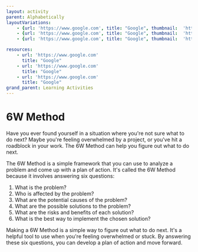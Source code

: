 ```yaml
---
layout: activity
parent: Alphabetically
layoutVariations:
    - {url: 'https://www.google.com', title: "Google", thumbnail:  'https://lorempixel.com/200/100'}
    - {url: 'https://www.google.com', title: "Google", thumbnail:  'https://lorempixel.com/200/100'}
    - {url: 'https://www.google.com', title: "Google", thumbnail:  'https://lorempixel.com/200/100'}

resources:
    - url: 'https://www.google.com'
      title: "Google"
    - url: 'https://www.google.com'
      title: "Google"
    - url: 'https://www.google.com'
      title: "Google"
grand_parent: Learning Activities
---
```


# 6W Method

Have you ever found yourself in a situation where you're not sure what to do next? Maybe you're feeling overwhelmed by a project, or you've hit a roadblock in your work. The 6W Method can help you figure out what to do next.

The 6W Method is a simple framework that you can use to analyze a problem and come up with a plan of action. It's called the 6W Method because it involves answering six questions:

1. What is the problem?
2. Who is affected by the problem?
3. What are the potential causes of the problem?
4. What are the possible solutions to the problem?
5. What are the risks and benefits of each solution?
6. What is the best way to implement the chosen solution?

Making a 6W Method is a simple way to figure out what to do next. It's a helpful tool to use when you're feeling overwhelmed or stuck. By answering these six questions, you can develop a plan of action and move forward.
